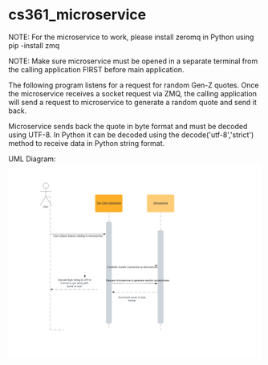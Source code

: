 # cs361_microservice


NOTE: For the microservice to work, please install zeromq in Python using pip -install zmq

NOTE: Make sure microservice must be opened in a separate terminal from the calling application FIRST before main application.

The following program listens for a request for random Gen-Z quotes. Once the microservice receives a socket request via ZMQ, the calling application will send a request
to microservice to generate a random quote and send it back. 

Microservice sends back the quote in byte format and must be decoded using UTF-8. In Python it can be decoded using the decode('utf-8','strict') method to receive data in Python string format. 







UML Diagram:
![alt text](https://github.com/darrenmah/cs361_microservice/blob/main/Sequence%20diagram.png)

